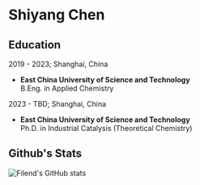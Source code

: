 # Shiyang Chen
## Education
2019 - 2023; Shanghai, China
  - **East China University of Science and Technology**  
    B.Eng. in Applied Chemistry  
    
2023 - TBD; Shanghai, China
  - **East China University of Science and Technology**  
    Ph.D. in Industrial Catalysis (Theoretical Chemistry)  
## Github's Stats
![Filend's GitHub stats](https://github-readme-stats.vercel.app/api?username=Fil-end&show_icons=true&theme=radical)
